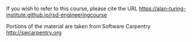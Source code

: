 
If you wish to refer to this course, please cite the URL
https://alan-turing-institute.github.io/rsd-engineeringcourse

Portions of the material are taken from Software Carpentry
http://swcarpentry.org
